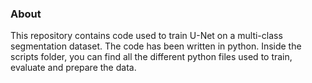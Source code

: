 ### About
This repository contains code used to train U-Net on a multi-class segmentation dataset. The code has been written in python. Inside the scripts folder, you can find all the different python files used to train, evaluate and prepare the data. 


